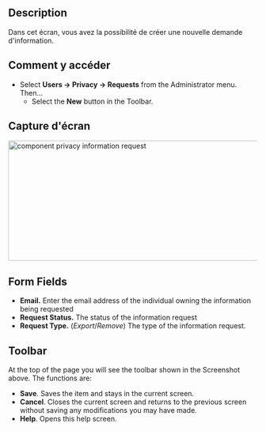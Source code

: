 <!-- Filename: Help4.x:Privacy:_New_Information_Request / Display title: Confidentialité : Nouvelle demande d'information -->

## Description

Dans cet écran, vous avez la possibilité de créer une nouvelle demande
d'information.

## Comment y accéder

- Select **Users → Privacy → Requests** from the Administrator
  menu. Then...
  - Select the **New** button in the Toolbar.

## Capture d'écran

<img
src="https://docs.joomla.org/images/a/af/Help-4x-component-privacy-information-request-en.png"
decoding="async" data-file-width="800" data-file-height="243"
width="800" height="243"
alt="component privacy information request" />

## Form Fields

- **Email.** Enter the email address of the individual owning the
  information being requested
- **Request Status.** The status of the information request
- **Request Type.** (*Export*/*Remove*) The type of the information
  request.

## Toolbar

At the top of the page you will see the toolbar shown in the
Screenshot above. The functions are:

- **Save**. Saves the item and stays in the current screen.
- **Cancel**. Closes the current screen and returns to the previous
  screen without saving any modifications you may have made.
- **Help**. Opens this help screen.
